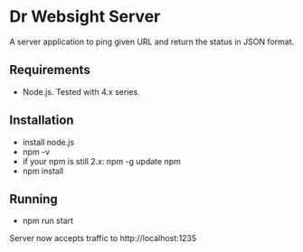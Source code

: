 Dr Websight Server
===================

A server application to ping given URL and return the status in JSON format.

Requirements
-------------

- Node.js. Tested with 4.x series.

Installation
-------------

- install node.js
- npm -v
- if your npm is still 2.x: npm -g update npm
- npm install

Running
--------

- npm run start

Server now accepts traffic to http://localhost:1235
